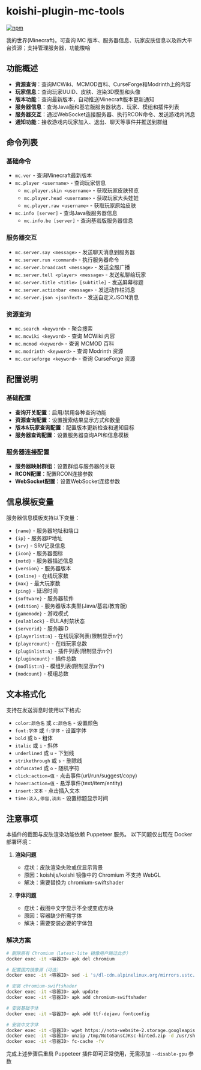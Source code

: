 # koishi-plugin-mc-tools

[![npm](https://img.shields.io/npm/v/koishi-plugin-mc-tools?style=flat-square)](https://www.npmjs.com/package/koishi-plugin-mc-tools)

我的世界(Minecraft)。可查询 MC 版本、服务器信息、玩家皮肤信息以及四大平台资源；支持管理服务器，功能梭哈

## 功能概述

- **资源查询**：查询MCWiki、MCMOD百科、CurseForge和Modrinth上的内容
- **玩家信息**：查询玩家UUID、皮肤、渲染3D模型和头像
- **版本功能**：查询最新版本，自动推送Minecraft版本更新通知
- **服务器信息**：查询Java版和基岩版服务器状态、玩家、模组和插件列表
- **服务器交互**：通过WebSocket连接服务器、执行RCON命令、发送游戏内消息
- **通知功能**：接收游戏内玩家加入、退出、聊天等事件并推送到群组

## 命令列表

### 基础命令

- `mc.ver` - 查询Minecraft最新版本
- `mc.player <username>` - 查询玩家信息
  - `mc.player.skin <username>` - 获取玩家皮肤预览
  - `mc.player.head <username>` - 获取玩家大头娃娃
  - `mc.player.raw <username>` - 获取玩家原始皮肤
- `mc.info [server]` - 查询Java版服务器信息
  - `mc.info.be [server]` - 查询基岩版服务器信息

### 服务器交互

- `mc.server.say <message>` - 发送聊天消息到服务器
- `mc.server.run <command>` - 执行服务器命令
- `mc.server.broadcast <message>` - 发送全服广播
- `mc.server.tell <player> <message>` - 发送私聊给玩家
- `mc.server.title <title> [subtitle]` - 发送屏幕标题
- `mc.server.actionbar <message>` - 发送动作栏消息
- `mc.server.json <jsonText>` - 发送自定义JSON消息

### 资源查询

- `mc.search <keyword>` - 聚合搜索
- `mc.mcwiki <keyword>` - 查询 MCWiki 内容
- `mc.mcmod <keyword>` - 查询 MCMOD 百科
- `mc.modrinth <keyword>` - 查询 Modrinth 资源
- `mc.curseforge <keyword>` - 查询 CurseForge 资源

## 配置说明

### 基础配置

- **查询开关配置**：启用/禁用各种查询功能
- **资源查询配置**：设置搜索结果显示方式和数量
- **版本&玩家查询配置**：配置版本更新检查和通知目标
- **服务器查询配置**：设置服务器查询API和信息模板

### 服务器连接配置

- **服务器映射群组**：设置群组与服务器的关联
- **RCON配置**：配置RCON连接参数
- **WebSocket配置**：设置WebSocket连接参数

## 信息模板变量

服务器信息模板支持以下变量：

- `{name}` - 服务器地址和端口
- `{ip}` - 服务器IP地址
- `{srv}` - SRV记录信息
- `{icon}` - 服务器图标
- `{motd}` - 服务器描述信息
- `{version}` - 服务器版本
- `{online}` - 在线玩家数
- `{max}` - 最大玩家数
- `{ping}` - 延迟时间
- `{software}` - 服务器软件
- `{edition}` - 服务器版本类型(Java/基岩/教育版)
- `{gamemode}` - 游戏模式
- `{eulablock}` - EULA封禁状态
- `{serverid}` - 服务器ID
- `{playerlist:n}` - 在线玩家列表(限制显示n个)
- `{playercount}` - 在线玩家总数
- `{pluginlist:n}` - 插件列表(限制显示n个)
- `{plugincount}` - 插件总数
- `{modlist:n}` - 模组列表(限制显示n个)
- `{modcount}` - 模组总数

## 文本格式化

支持在发送消息时使用以下格式:

- `color:颜色名` 或 `c:颜色名` - 设置颜色
- `font:字体` 或 `f:字体` - 设置字体
- `bold` 或 `b` - 粗体
- `italic` 或 `i` - 斜体
- `underlined` 或 `u` - 下划线
- `strikethrough` 或 `s` - 删除线
- `obfuscated` 或 `o` - 随机字符
- `click:action=值` - 点击事件(url/run/suggest/copy)
- `hover:action=值` - 悬浮事件(text/item/entity)
- `insert:文本` - 点击插入文本
- `time:淡入,停留,淡出` - 设置标题显示时间

## 注意事项

本插件的截图与皮肤渲染功能依赖 Puppeteer 服务。
以下问题仅出现在 Docker 部署环境：

1. **渲染问题**
   - 症状：皮肤渲染失败或仅显示背景
   - 原因：koishijs/koishi 镜像中的 Chromium 不支持 WebGL
   - 解决：需要替换为 chromium-swiftshader

2. **字体问题**
   - 症状：截图中文字显示不全或变成方块
   - 原因：容器缺少所需字体
   - 解决：需要安装必要的字体包

### 解决方案

```bash
# 删除原有 Chromium（latest-lite 镜像用户跳过此步）
docker exec -it <容器ID> apk del chromium

# 配置国内镜像源（可选）
docker exec -it <容器ID> sed -i 's/dl-cdn.alpinelinux.org/mirrors.ustc.edu.cn/g' /etc/apk/repositories

# 安装 chromium-swiftshader
docker exec -it <容器ID> apk update
docker exec -it <容器ID> apk add chromium-swiftshader

# 安装基础字体
docker exec -it <容器ID> apk add ttf-dejavu fontconfig

# 安装中文字体
docker exec -it <容器ID> wget https://noto-website-2.storage.googleapis.com/pkgs/NotoSansCJKsc-hinted.zip -P /tmp
docker exec -it <容器ID> unzip /tmp/NotoSansCJKsc-hinted.zip -d /usr/share/fonts/NotoSansCJK
docker exec -it <容器ID> fc-cache -fv
```

完成上述步骤后重启 Puppeteer 插件即可正常使用，无需添加 `--disable-gpu` 参数
